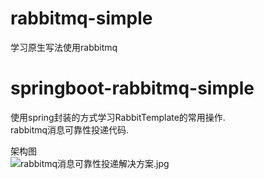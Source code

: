 # rabbitmq-simple

学习原生写法使用rabbitmq

# springboot-rabbitmq-simple

使用spring封装的方式学习RabbitTemplate的常用操作.  
rabbitmq消息可靠性投递代码.  

架构图  
![rabbitmq消息可靠性投递解决方案.jpg](https://i.loli.net/2019/05/23/5ce6737275b6686636.jpg)

